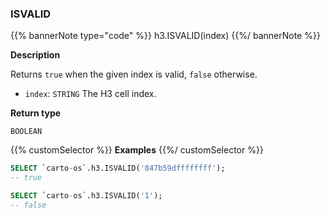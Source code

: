 ### ISVALID

{{% bannerNote type="code" %}}
h3.ISVALID(index)
{{%/ bannerNote %}}

**Description**

Returns `true` when the given index is valid, `false` otherwise.

* `index`: `STRING` The H3 cell index.

**Return type**

`BOOLEAN`

{{% customSelector %}}
**Examples**
{{%/ customSelector %}}

```sql
SELECT `carto-os`.h3.ISVALID('847b59dffffffff');
-- true
```

```sql
SELECT `carto-os`.h3.ISVALID('1');
-- false
```